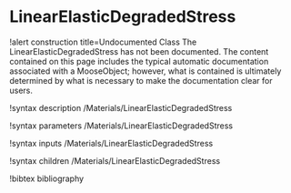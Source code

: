 <!-- MOOSE Documentation Stub: Remove this when content is added. -->

# LinearElasticDegradedStress

!alert construction title=Undocumented Class
The LinearElasticDegradedStress has not been documented. The content contained on this page includes the
typical automatic documentation associated with a MooseObject; however, what is contained is
ultimately determined by what is necessary to make the documentation clear for users.

!syntax description /Materials/LinearElasticDegradedStress

!syntax parameters /Materials/LinearElasticDegradedStress

!syntax inputs /Materials/LinearElasticDegradedStress

!syntax children /Materials/LinearElasticDegradedStress

!bibtex bibliography
